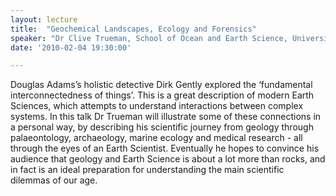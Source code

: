 ```yaml
---
layout: lecture
title:  "Geochemical Landscapes, Ecology and Forensics"
speaker: "Dr Clive Trueman, School of Ocean and Earth Science, University of Southampton"
date: '2010-02-04 19:30:00'

---
```

Douglas Adams’s holistic detective Dirk Gently explored the ‘fundamental interconnectedness of things’. This is a great description of modern Earth Sciences, which attempts to understand interactions between complex systems. In this talk Dr Trueman will illustrate some of these connections in a personal way, by describing his scientific journey from geology through palaeontology, archaeology, marine ecology and medical research - all through the eyes of an Earth Scientist. Eventually he hopes to convince his audience that geology and Earth Science is about a lot more than rocks, and in fact is an ideal preparation for understanding the main scientific dilemmas of our age.